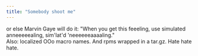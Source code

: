 ```yaml
---
title: "Somebody shoot me"
---
```


<p>or else Marvin Gaye will do it:
"When you get this feeeling, use simulated anneeeeealing, sim'lat'd 'neeeeeeaaaaling."
<br/>
Also: localized OOo macro names. And rpms wrapped in a tar.gz. Hate hate hate.</p>
